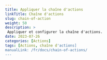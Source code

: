 ```yaml
---
title: Appliquer la chaîne d'actions
linkTitle: Chaîne d'actions
slug: chain-of-action
weight: 50
description: >
 Appliquer et configurer la chaîne d'actions.
date: 2023-07-26
categories: [Actions]
tags: [Actions, chaîne d'actions]
manualLink: /fr/docs/chain-of-actions/
---
```

<script>
  window.location.href = "/fr/docs/chain-of-actions/";
</script>

